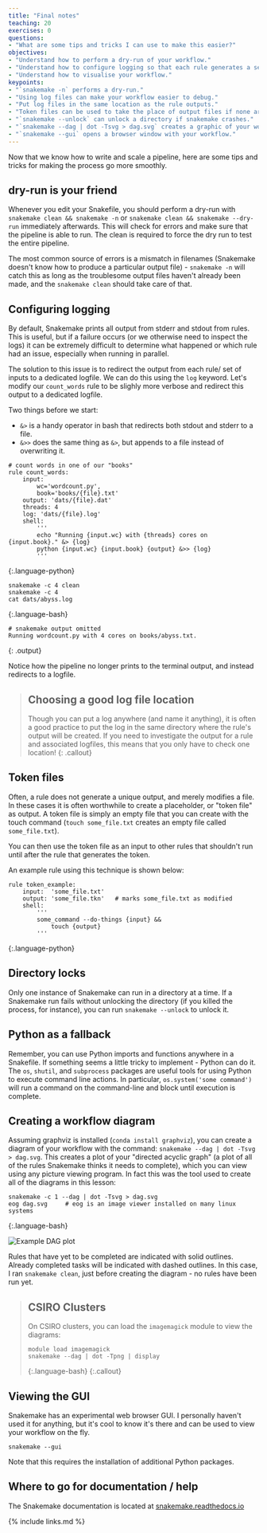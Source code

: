 ```yaml
---
title: "Final notes"
teaching: 20
exercises: 0
questions:
- "What are some tips and tricks I can use to make this easier?"
objectives:
- "Understand how to perform a dry-run of your workflow."
- "Understand how to configure logging so that each rule generates a separate log."
- "Understand how to visualise your workflow."
keypoints:
- "`snakemake -n` performs a dry-run."
- "Using log files can make your workflow easier to debug."
- "Put log files in the same location as the rule outputs."
- "Token files can be used to take the place of output files if none are created."
- "`snakemake --unlock` can unlock a directory if snakemake crashes."
- "`snakemake --dag | dot -Tsvg > dag.svg` creates a graphic of your workflow."
- "`snakemake --gui` opens a browser window with your workflow."
---
```


Now that we know how to write and scale a pipeline, here are some tips and
tricks for making the process go more smoothly.

## dry-run is your friend

Whenever you edit your Snakefile, you should perform a dry-run with
`snakemake clean && snakemake -n` or `snakemake clean && snakemake --dry-run`
immediately afterwards. This will check for errors and make sure that the
pipeline is able to run. The clean is required to force the dry run to test
the entire pipeline.

The most common source of errors is a mismatch in filenames (Snakemake
doesn't know how to produce a particular output file) - `snakemake -n` will
catch this as long as the troublesome output files haven't already been made,
and the `snakemake clean` should take care of that.

## Configuring logging

By default, Snakemake prints all output from stderr and stdout from rules.
This is useful, but if a failure occurs (or we otherwise need to inspect the
logs) it can be extremely difficult to determine what happened or which rule
had an issue, especially when running in parallel.

The solution to this issue is to redirect the output from each rule/ set of
inputs to a dedicated logfile. We can do this using the `log` keyword. Let's
modify our `count_words` rule to be slighly more verbose and redirect this
output to a dedicated logfile.

Two things before we start:

* `&>` is a handy operator in bash that redirects both stdout and stderr to a file.
* `&>>` does the same thing as `&>`, but appends to a file instead of overwriting it.

~~~
# count words in one of our "books"
rule count_words:
    input:
        wc='wordcount.py',
        book='books/{file}.txt'
    output: 'dats/{file}.dat'
    threads: 4
    log: 'dats/{file}.log'
    shell:
        '''
        echo "Running {input.wc} with {threads} cores on {input.book}." &> {log}
        python {input.wc} {input.book} {output} &>> {log}
        '''
~~~
{:.language-python}

~~~
snakemake -c 4 clean
snakemake -c 4
cat dats/abyss.log
~~~
{:.language-bash}

~~~
# snakemake output omitted
Running wordcount.py with 4 cores on books/abyss.txt.
~~~
{: .output}

Notice how the pipeline no longer prints to the terminal output, and instead
redirects to a logfile.

> ## Choosing a good log file location
>
> Though you can put a log anywhere (and name it anything),
> it is often a good practice to put the log in the same directory
> where the rule's output will be created.
> If you need to investigate the output for a rule and associated logfiles,
> this means that you only have to check one location!
{: .callout}

## Token files

Often, a rule does not generate a unique output, and merely modifies a file.
In these cases it is often worthwhile to create a placeholder, or "token
file" as output. A token file is simply an empty file that you can create
with the touch command (`touch some_file.txt` creates an empty file called
`some_file.txt`).

You can then use the token file as an input to other rules that shouldn't run
until after the rule that generates the token.

An example rule using this technique is shown below:

~~~
rule token_example:
    input:  'some_file.txt'
    output: 'some_file.tkn'   # marks some_file.txt as modified
    shell:
        '''
        some_command --do-things {input} &&
            touch {output}
        '''
~~~
{:.language-python}

## Directory locks

Only one instance of Snakemake can run in a directory at a time. If a
Snakemake run fails without unlocking the directory (if you killed the
process, for instance), you can run `snakemake --unlock` to unlock it.

## Python as a fallback

Remember, you can use Python imports and functions anywhere in a Snakefile.
If something seems a little tricky to implement - Python can do it. The `os`,
`shutil`, and `subprocess` packages are useful tools for using Python to
execute command line actions. In particular, `os.system('some command')` will
run a command on the command-line and block until execution is complete.

## Creating a workflow diagram

Assuming graphviz is installed (`conda install graphviz`), you can create a
diagram of your workflow with the command: `snakemake --dag | dot -Tsvg >
dag.svg`. This creates a plot of your "directed acyclic graph" (a plot of all
of the rules Snakemake thinks it needs to complete), which you can view using
any picture viewing program. In fact this was the tool used to create all of
the diagrams in this lesson:

~~~
snakemake -c 1 --dag | dot -Tsvg > dag.svg
eog dag.svg     # eog is an image viewer installed on many linux systems
~~~
{:.language-bash}

![Example DAG plot](../fig/06-final-dag.svg)

Rules that have yet to be completed are indicated with solid outlines.
Already completed tasks will be indicated with dashed outlines. In this case,
I ran `snakemake clean`, just before creating the diagram - no rules have
been run yet.

> ## CSIRO Clusters
>
> On CSIRO clusters, you can load the `imagemagick` module to view the
> diagrams:
> ~~~
> module load imagemagick
> snakemake --dag | dot -Tpng | display
> ~~~
> {:.language-bash}
{:.callout}

## Viewing the GUI

Snakemake has an experimental web browser GUI. I personally haven't used it
for anything, but it's cool to know it's there and can be used to view your
workflow on the fly.

`snakemake --gui`

Note that this requires the installation of additional Python packages.

## Where to go for documentation / help

The Snakemake documentation is located at
[snakemake.readthedocs.io](http://snakemake.readthedocs.io)

{% include links.md %}
